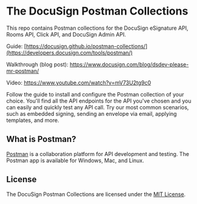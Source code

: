 # The DocuSign Postman Collections

This repo contains Postman collections for the DocuSign eSignature API, Rooms API, Click API, and DocuSign Admin API. 

Guide: [https://docusign.github.io/postman-collections/](https://developers.docusign.com/tools/postman/)

Walkthrough (blog post): https://www.docusign.com/blog/dsdev-please-mr-postman/ 

Video: https://www.youtube.com/watch?v=mV73U2tg9c0

Follow the guide to install and configure the Postman collection of your choice. You'll find all the API endpoints for the API you've chosen and you can easily and quickly test any API call. Try our most common scenarios, such as embedded signing, sending an envelope via email, applying templates, and more. 

## What is Postman? 

[Postman](https://www.getpostman.com/) is a collaboration platform for API development and testing. The Postman app is available for Windows, Mac, and Linux.  

## License 

The DocuSign Postman Collections are licensed under the [MIT License](LICENSE).
